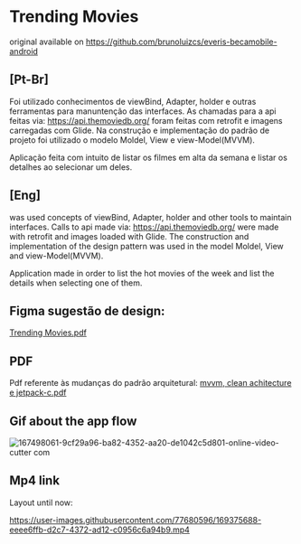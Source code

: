 # Trending Movies

original available on https://github.com/brunoluizcs/everis-becamobile-android

  ## [Pt-Br]
  
  Foi utilizado conhecimentos de viewBind, Adapter, holder e outras ferramentas para manuntenção das interfaces.
  As chamadas para a api feitas via: https://api.themoviedb.org/ foram feitas com retrofit e imagens carregadas com Glide.
  Na construção e implementação do padrão de projeto foi utilizado o modelo Moldel, View e view-Model(MVVM). 

  Aplicação feita com intuito de listar os filmes em alta da semana e listar os detalhes ao selecionar um deles. 

## [Eng]
  was used concepts of viewBind, Adapter, holder and other tools to maintain interfaces.
  Calls to api made via: https://api.themoviedb.org/ were made with retrofit and images loaded with Glide.
  The construction and implementation of the design pattern was used in the model Moldel, View and view-Model(MVVM).
  
  Application made in order to list the hot movies of the week and list the details when selecting one of them.
  
  ## Figma sugestão de design:
  [Trending Movies.pdf](https://github.com/allan8araujo/everis-becamobile-android/files/8880590/Trending.Movies.pdf)

  ## PDF
  Pdf referente às mudanças do padrão arquitetural:
  [mvvm, clean achitecture e jetpack-c.pdf](https://github.com/allan8araujo/everis-becamobile-android/files/8679150/mvvm.clean.achitecture.e.jetpack-c.pdf)
  
  ## Gif about the app flow
![167498061-9cf29a96-ba82-4352-aa20-de1042c5d801-_online-video-cutter com_](https://user-images.githubusercontent.com/77680596/168090834-afc0155a-0b13-415a-9328-aa79b4055d59.gif)


## Mp4 link
Layout until now:

https://user-images.githubusercontent.com/77680596/169375688-eeee6ffb-d2c7-4372-ad12-c0956c6a94b9.mp4

